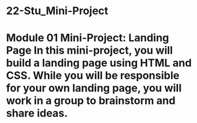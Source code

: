 # 22-Stu_Mini-Project
# Module 01 Mini-Project: Landing Page  In this mini-project, you will build a landing page using HTML and CSS. While you will be responsible for your own landing page, you will work in a group to brainstorm and share ideas.
